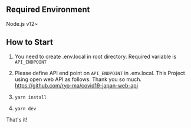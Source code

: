 ## Required Environment

Node.js v12~

## How to Start

1. You need to create .env.local in root directory.
   Required variable is `API_ENDPOINT`

2. Please define API end point on `API_ENDPOINT` in .env.local.
   This Project using open web API as follows. Thank you so much.
   https://github.com/ryo-ma/covid19-japan-web-api

3. `yarn install`

4. `yarn dev`

That's it!

